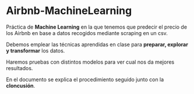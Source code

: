 # Airbnb-MachineLearning

Práctica de **Machine Learning** en la que tenemos que predecir el precio de los Airbnb en base a datos recogidos mediante scraping en un csv.

Debemos emplear las técnicas aprendidas en clase para **preparar, explorar y transformar** los datos.

Haremos pruebas con distintos modelos para ver cual nos da mejores resultados.

En el documento se explica el procedimiento seguido junto con la **cloncusión**.
